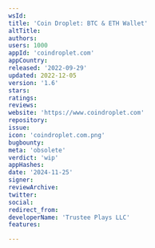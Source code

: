 ```yaml
---
wsId: 
title: 'Coin Droplet: BTC & ETH Wallet'
altTitle: 
authors: 
users: 1000
appId: 'coindroplet.com'
appCountry: 
released: '2022-09-29'
updated: 2022-12-05
version: '1.6'
stars: 
ratings: 
reviews: 
website: 'https://www.coindroplet.com'
repository: 
issue: 
icon: 'coindroplet.com.png'
bugbounty: 
meta: 'obsolete'
verdict: 'wip'
appHashes: 
date: '2024-11-25'
signer: 
reviewArchive: 
twitter: 
social: 
redirect_from: 
developerName: 'Trustee Plays LLC'
features: 

---
```


